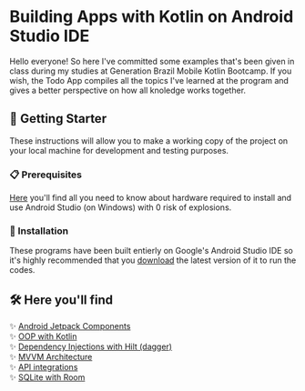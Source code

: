 # Building Apps with Kotlin on Android Studio IDE

Hello everyone! So here I've committed some examples that's been given in class during my studies at Generation Brazil Mobile Kotlin Bootcamp.
If you wish, the Todo App compiles all the topics I've learned at the program and gives a better perspective on how all knoledge works together. 

## 🚀 Getting Starter

These instructions will allow you to make a working copy of the project on your local machine for development and testing purposes.


### 📋 Prerequisites

[Here](https://developer.android.com/codelabs/basic-android-kotlin-compose-install-android-studio?hl=pt-br#1) you'll find all you need to know about hardware required to install and use Android Studio (on Windows) with 0 risk of explosions.


### 🔧 Installation

These programs have been built entierly on Google's Android Studio IDE so it's highly recommended that you [download](https://developer.android.com/studio?hl=pt-br&gclid=CjwKCAjw6MKXBhA5EiwANWLODPASuooMZmGRojWagc0lXdre9b0sYuCp8m9GcqyiFRhYaMFeHTFfVRoCxnkQAvD_BwE&gclsrc=aw.ds) the latest version of it to run the codes.

## 🛠️ Here you'll find

✨ [Android Jetpack Components](https://developer.android.com/jetpack/getting-started) <br>
✨ [OOP with Kotlin](https://developer.android.com/courses/kotlin-android-fundamentals/overview)<br>
✨ [Dependency Injections with Hilt (dagger)](https://developer.android.com/training/dependency-injection/hilt-android) <br>
✨ [MVVM Architecture](https://developer.android.com/topic/architecture)<br>
✨ [API integrations](https://developer.android.com/reference)<br>
✨ [SQLite with Room](https://developer.android.com/reference/android/arch/persistence/room/RoomDatabase)<br>

